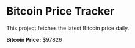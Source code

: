# Bitcoin Price Tracker

This project fetches the latest Bitcoin price daily.

**Bitcoin Price:** $97826
